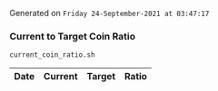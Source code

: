 Generated on `Friday 24-September-2021 at 03:47:17`

### Current to Target Coin Ratio
`current_coin_ratio.sh`

Date|Current|Target|Ratio
---|---|---|---
